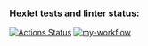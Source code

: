 ### Hexlet tests and linter status:
[![Actions Status](https://github.com/Posashkov/php-project-9/workflows/hexlet-check/badge.svg)](https://github.com/Posashkov/php-project-9/actions)
[![my-workflow](https://github.com/Posashkov/php-project-9/workflows/my-workflow/badge.svg)](https://github.com/Posashkov/php-project-9/actions/workflows/my-workflow.yml)